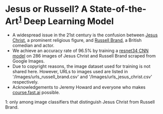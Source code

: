 # Jesus or Russell? A State-of-the-Art<sup>[1](#footnote1)</sup> Deep Learning Model

* A widespread issue in the 21st century is the confusion between [Jesus Christ](https://en.wikipedia.org/wiki/Jesus), a prominent religious figure, and [Russell Brand](https://en.wikipedia.org/wiki/Russell_Brand), a British comedian and actor.
* We achieve an accuracy rate of 96.5% by training a [resnet34 CNN model](https://towardsdatascience.com/understanding-and-visualizing-resnets-442284831be8) on 286 images of Jesus Christ and Russell Brand scraped from Google Images.
* Due to copyright reasons, the image dataset used for training is not shared here. However, URLs to images used are listed in '/Images/urls_russell_brand.csv' and '/Images/urls_jesus_christ.csv' respectively.
* Acknowledgements to Jeremy Howard and everyone who makes [course.fast.ai](course.fast.ai) possible.

<a name="footnote1">1</a>: only among image classifiers that distinguish Jesus Christ from Russell Brand.
